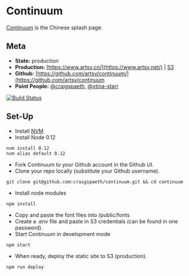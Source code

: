 Continuum
===

[Continuum](https://github.com/artsy/continuum) is the Chinese splash page.

Meta
---

* __State:__ production
* __Production:__ [https://www.artsy.cn/](https://www.artsy.net/) | [S3](https://aws.amazon.com/s3/)
* __Github:__ [https://github.com/artsy/continuum/](https://github.com/artsy/continuum
* __Point People:__ [@craigspaeth](https://github.com/craigspaeth), [@xtina-starr ](https://github.com/xtina-starr)

[![Build Status](https://semaphoreci.com/api/v1/projects/69ecb118-c998-4935-9752-14f1e9550053/382764/badge.svg)](https://semaphoreci.com/artsy/continuum--2)

Set-Up
---

- Install [NVM](https://github.com/creationix/nvm)
- Install Node 0.12
```
nvm install 0.12
nvm alias default 0.12
```
- Fork Continuum to your Github account in the Github UI.
- Clone your repo locally (substitute your Github username).
```
git clone git@github.com:craigspaeth/continuum.git && cd continuum
```
- Install node modules
```
npm install
```
- Copy and paste the font files into /public/fonts
- Create a .env file and paste in S3 credentials (can be found in one password).
- Start Continuum in development mode
```
npm start
```
- When ready, deploy the static site to S3 (production).
```
npm run deploy
```
